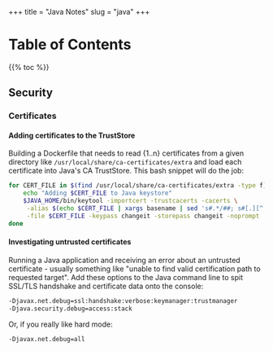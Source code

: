 +++
title = "Java Notes"
slug = "java"
+++
# Table of Contents
{{% toc %}}


## Security
### Certificates
#### Adding certificates to the TrustStore
Building a Dockerfile that needs to read {1..n} certificates from a given directory like `/usr/local/share/ca-certificates/extra` and load each certificate into Java's CA TrustStore.  This bash snippet will do the job:

```bash
for CERT_FILE in $(find /usr/local/share/ca-certificates/extra -type f); do
    echo "Adding $CERT_FILE to Java keystore"
    $JAVA_HOME/bin/keytool -importcert -trustcacerts -cacerts \
     -alias $(echo $CERT_FILE | xargs basename | sed 's#.*/##; s#[.][^.]*$##') \
     -file $CERT_FILE -keypass changeit -storepass changeit -noprompt
done
```

#### Investigating untrusted certificates
Running a Java application and receiving an error about an untrusted certificate - usually something like "unable to find valid certification path to requested target".  Add these options to the Java command line to spit SSL/TLS handshake and certificate data onto the console:
```bash
-Djavax.net.debug=ssl:handshake:verbose:keymanager:trustmanager
-Djava.security.debug=access:stack
```
Or, if you really like hard mode:
```bash
-Djavax.net.debug=all
```